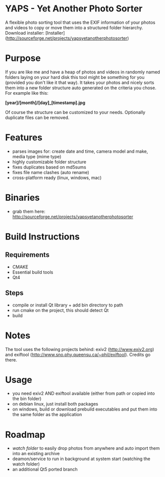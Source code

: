 # YAPS - Yet Another Photo Sorter

A flexible photo sorting tool that uses the EXIF information of your photos and videos to copy or move them into a structured folder hierarchy.
Download installer:  [Installer] (http://sourceforge.net/projects/yapsyetanotherphotosorter)

# Purpose

If you are like me and have a heap of photos and videos in randomly named folders laying on your hard disk this tool might be something for you  (provided you don't like it that way). It takes your photos and nicely sorts them into a new folder structure auto generated on the criteria you chose. For example like this:

**[year]/[month]/[day]_[timestamp].jpg**

Of course the structure can be customized to your needs. Optionally duplicate files can be removed.

# Features

* parses images for: create date and time, camera model and make, media type (mime type)
* highly customizable folder structure
* fixes duplicates based on md5sums
* fixes file name clashes (auto rename)
* cross-platform ready (linux, windows, mac) 

# Binaries

* grab them here: http://sourceforge.net/projects/yapsyetanotherphotosorter

# Build Instructions

## Requirements
* CMAKE
* Essential build tools
* Qt4

## Steps
* compile or install Qt library + add bin directory to path
* run cmake on the project, this should detect Qt
* build

# Notes

The tool uses the following projects behind: exiv2 (http://www.exiv2.org) and exiftool (http://www.sno.phy.queensu.ca/~phil/exiftool). 
Credits go there.

# Usage

* you need exiv2 AND exiftool available (either from path or copied into the bin folder)
* on debian linux, just install both packages
* on windows, build or download prebuild executables and put them into the same folder as the application

# Roadmap

* *watch folder* to easily drop photos from anywhere and auto import them into an existing archive
* deamon/service to run in background at system start (watching the watch folder)
* an additional Qt5 ported branch
